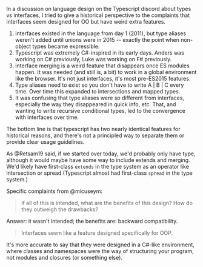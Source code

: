 In a discussion on language design on the Typescript discord about types vs interfaces, I tried to give a historical perspective to the complaints that interfaces seem designed for OO but have weird extra features.

1. interfaces existed in the language from day 1 (2011), but type aliases weren't added until unions were in 2015 -- exactly the point when non-object types became expressible.
2. Typescript was extremely C#-inspired in its early days. Anders was working on C# previously, Luke was working on F# previously.
3. interface merging is a weird feature that disappears once ES modules happen. It was needed (and still is, a bit) to work in a global environment like the browser. It's not just interfaces, it's most pre-ES2015 features.
4. Type aliases need to exist so you don't have to write A | B | C every time. Over time this expanded to intersections and mapped types.
5. It was confusing that type aliases were so different from interfaces, especially the way they disappeared in quick info, etc. That, and wanting to write recursive conditional types, led to the convergence with interfaces over time.

The bottom line is that typescript has two nearly identical features for historical reasons, and there's not a principled way to separate them or provide clear usage guidelines.

As @Retsam19 said, if we started over today, we'd probably only have type, although it would maybe have some way to include extends and merging. We'd likely have first-class `extends` in the type system as an operator like intersection or spread (Typescript almost had first-class `spread` in the type system.)

Specific complaints from @micuseym:
> if all of this is intended, what are the benefits of this design? How do they outweigh the drawbacks?

Answer: it wasn't intended; the benefits are: backward compatibility.

> Interfaces seem like a feature designed specifically for OOP.

It's more accurate to say that they were designed in a C#-like environment, where classes and namespaces were the way of structuring your program, not modules and closures (or something else).
